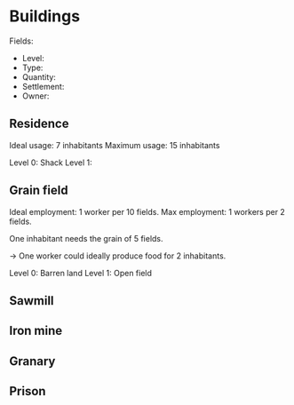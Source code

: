 # Buildings

Fields:

 - Level:
 - Type:
 - Quantity:
 - Settlement: 
 - Owner:

## Residence

Ideal usage: 7 inhabitants
Maximum usage: 15 inhabitants

Level 0: Shack
Level 1:

## Grain field

Ideal employment: 1 worker per 10 fields.
Max employment: 1 workers per 2 fields.

One inhabitant needs the grain of 5 fields.

-> One worker could ideally produce food for 2 inhabitants.

Level 0: Barren land
Level 1: Open field

## Sawmill

## Iron mine

## Granary

## Prison


